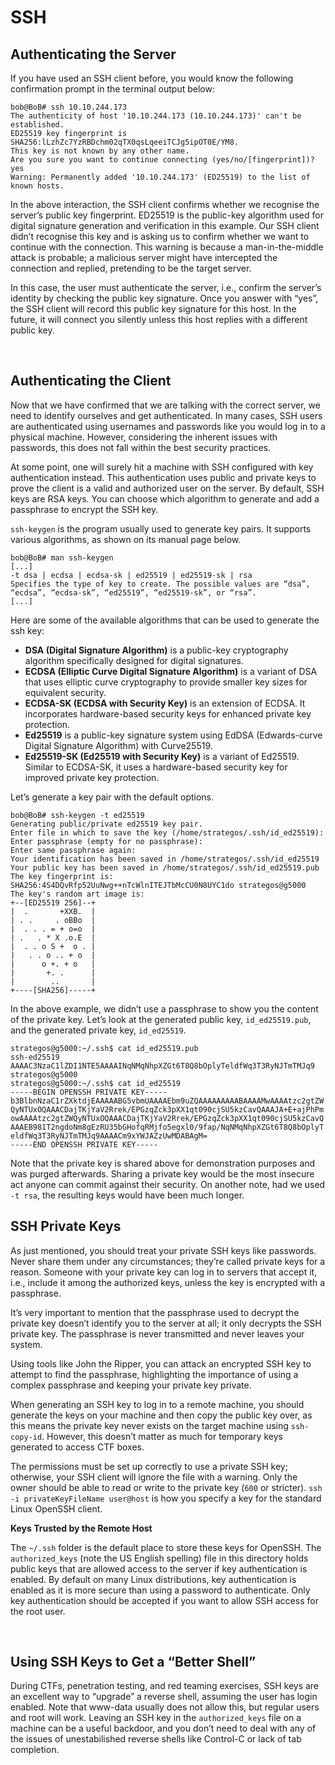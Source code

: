 # SSH

## Authenticating the Server

If you have used an SSH client before, you would know the following confirmation prompt in the terminal output below:

```shell
bob@BoB# ssh 10.10.244.173
The authenticity of host '10.10.244.173 (10.10.244.173)' can't be established.
ED25519 key fingerprint is SHA256:lLzhZc7YzRBDchm02qTX0qsLqeeiTCJg5ipOT0E/YM8.
This key is not known by any other name.
Are you sure you want to continue connecting (yes/no/[fingerprint])? yes
Warning: Permanently added '10.10.244.173' (ED25519) to the list of known hosts.
```

In the above interaction, the <span style="color: inherit;">SSH</span> client confirms whether we recognise the server’s public key fingerprint. ED25519 is the public-key algorithm used for digital signature generation and verification in this example. Our <span style="color: inherit;">SSH</span> client didn’t recognise this key and is asking us to confirm whether we want to continue with the connection. This warning is because a man-in-the-middle attack is probable; a malicious server might have intercepted the connection and replied, pretending to be the target server.

In this case, the user must authenticate the server, i.e., confirm the server’s identity by checking the public key signature. Once you answer with “yes”, the <span style="color: inherit;">SSH</span> client will record this public key signature for this host. In the future, it will connect you silently unless this host replies with a different public key.

&nbsp;

## Authenticating the Client

Now that we have confirmed that we are talking with the correct server, we need to identify ourselves and get authenticated. In many cases, <span style="color: inherit;">SSH</span> users are authenticated using usernames and passwords like you would log in to a physical machine. However, considering the inherent issues with passwords, this does not fall within the best security practices.

At some point, one will surely hit a machine with <span style="color: inherit;">SSH</span> configured with key authentication instead. This authentication uses public and private keys to prove the client is a valid and authorized user on the server. By default, <span style="color: inherit;">SSH</span> keys are RSA keys. You can choose which algorithm to generate and add a passphrase to encrypt the <span style="color: inherit;">SSH</span> key.

`ssh-keygen` is the program usually used to generate key pairs. It supports various algorithms, as shown on its manual page below.

```shell
bob@BoB# man ssh-keygen
[...]
-t dsa | ecdsa | ecdsa-sk | ed25519 | ed25519-sk | rsa
Specifies the type of key to create. The possible values are “dsa”, “ecdsa”, “ecdsa-sk”, “ed25519”, “ed25519-sk”, or “rsa”.
[...]
```

Here are some of the available algorithms that can be used to generate the ssh key:

- **DSA (Digital Signature Algorithm)** is a public-key cryptography algorithm specifically designed for digital signatures.
- **ECDSA (Elliptic Curve Digital Signature Algorithm)** is a variant of DSA that uses elliptic curve cryptography to provide smaller key sizes for equivalent security.
- **ECDSA-SK (ECDSA with Security Key)** is an extension of ECDSA. It incorporates hardware-based security keys for enhanced private key protection.
- **Ed25519** is a public-key signature system using EdDSA (Edwards-curve Digital Signature Algorithm) with Curve25519.
- **Ed25519-SK (Ed25519 with Security Key)** is a variant of Ed25519. Similar to ECDSA-SK, it uses a hardware-based security key for improved private key protection.

Let’s generate a key pair with the default options.

```shell
bob@BoB# ssh-keygen -t ed25519
Generating public/private ed25519 key pair.
Enter file in which to save the key (/home/strategos/.ssh/id_ed25519): 
Enter passphrase (empty for no passphrase): 
Enter same passphrase again: 
Your identification has been saved in /home/strategos/.ssh/id_ed25519
Your public key has been saved in /home/strategos/.ssh/id_ed25519.pub
The key fingerprint is:
SHA256:4S4DQvRfp52UuNwg++nTcWlnITEJTbMcCU0N8UYC1do strategos@g5000
The key's random art image is:
+--[ED25519 256]--+
|  .       +XXB.  |
| . .     . oBBo  |
|  . . . = + o=o  |
| .   . * X .o.E  |
|  . . o S +  o . |
|   . . o .. + o  |
|      o +. + o   |
|       +. .      |
|        ..       |
+----[SHA256]-----+
```

In the above example, we didn’t use a passphrase to show you the content of the private key. Let’s look at the generated public key, `id_ed25519.pub`, and the generated private key, `id_ed25519`.

```shell
strategos@g5000:~/.ssh$ cat id_ed25519.pub 
ssh-ed25519 AAAAC3NzaC1lZDI1NTE5AAAAINqNMqNhpXZGt6T8Q8bOplyTeldfWq3T3RyNJTmTMJq9 strategos@g5000
strategos@g5000:~/.ssh$ cat id_ed25519
-----BEGIN OPENSSH PRIVATE KEY-----
b3BlbnNzaC1rZXktdjEAAAAABG5vbmUAAAAEbm9uZQAAAAAAAAABAAAAMwAAAAtzc2gtZW
QyNTUxOQAAACDajTKjYaV2Rrek/EPGzqZck3pXX1qt090cjSU5kzCavQAAAJA+E+ajPhPm
owAAAAtzc2gtZWQyNTUxOQAAACDajTKjYaV2Rrek/EPGzqZck3pXX1qt090cjSU5kzCavQ
AAAEB981T2ngdoNm8gEzRU35bGHofqRMjfo5egxl0/9fap/NqNMqNhpXZGt6T8Q8bOplyT
eldfWq3T3RyNJTmTMJq9AAAACm9xYWJAZzUwMDABAgM=
-----END OPENSSH PRIVATE KEY-----

```

Note that the private key is shared above for demonstration purposes and was purged afterwards. Sharing a private key would be the most insecure act anyone can commit against their security. On another note, had we used `-t rsa`, the resulting keys would have been much longer.

## SSH Private Keys

As just mentioned, you should treat your private <span style="color: inherit;">SSH</span> keys like passwords. Never share them under any circumstances; they’re called private keys for a reason. Someone with your private key can log in to servers that accept it, i.e., include it among the authorized keys, unless the key is encrypted with a passphrase.

It’s very important to mention that the passphrase used to decrypt the private key doesn’t identify you to the server at all; it only decrypts the <span style="color: inherit;">SSH</span> private key. The passphrase is never transmitted and never leaves your system.

Using tools like John the Ripper, you can attack an encrypted <span style="color: inherit;">SSH</span> key to attempt to find the passphrase, highlighting the importance of using a complex passphrase and keeping your private key private.

When generating an <span style="color: inherit;">SSH</span> key to log in to a remote machine, you should generate the keys on your machine and then copy the public key over, as this means the private key never exists on the target machine using `ssh-copy-id`. However, this doesn’t matter as much for temporary keys generated to access CTF boxes.

The permissions must be set up correctly to use a private <span style="color: inherit;">SSH</span> key; otherwise, your <span style="color: inherit;">SSH</span> client will ignore the file with a warning. Only the owner should be able to read or write to the private key (`600` or stricter). `ssh -i privateKeyFileName user@host` is how you specify a key for the standard <span style="color: inherit;">Linux</span> OpenSSH client.

**Keys Trusted by the Remote Host**

The `~/.ssh` folder is the default place to store these keys for OpenSSH. The `authorized_keys` (note the US English spelling) file in this directory holds public keys that are allowed access to the server if key authentication is enabled. By default on many <span style="color: inherit;">Linux</span> distributions, key authentication is enabled as it is more secure than using a password to authenticate. Only key authentication should be accepted if you want to allow <span style="color: inherit;">SSH</span> access for the root user.

&nbsp;

## Using <span style="color: inherit;">SSH</span> Keys to Get a “Better Shell”

During CTFs, penetration testing, and red teaming exercises, <span style="color: inherit;">SSH</span> keys are an excellent way to “upgrade” a reverse shell, assuming the user has login enabled. Note that www-data usually does not allow this, but regular users and root will work. Leaving an <span style="color: inherit;">SSH</span> key in the `authorized_keys` file on a machine can be a useful backdoor, and you don’t need to deal with any of the issues of unestabilished reverse shells like Control-C or lack of tab completion.